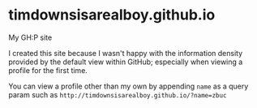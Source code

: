 timdownsisarealboy.github.io
============================

My GH:P site

I created this site because I wasn't happy with the information density provided by the default view within GitHub; especially when viewing a profile for the first time.

You can view a profile other than my own by appending `name` as a query param such as `http://timdownsisarealboy.github.io/?name=zbuc`
